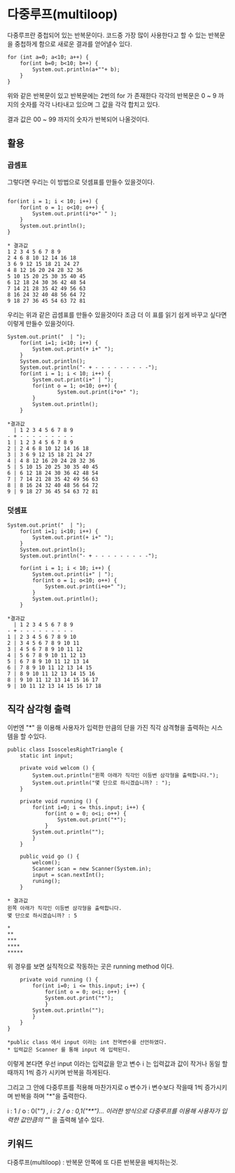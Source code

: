 # 다중루프(multiloop)

다중루프란 중첩되어 있는 반복문이다. 코드중 가장 많이 사용한다고 할 수 있는 반복문을 중첩하게 함으로 새로운 결과를 얻어낼수 있다.

```
for (int a=0; a<10; a++) {
	for(int b=0; b<10; b++) {
		System.out.println(a+""+ b);
	}
}
```

위와 같은 반복문이 있고 반복문에는 2번의 for 가 존재한다 각각의 반복문은 0 ~ 9 까지의 숫자를 각각 나타내고 있으며 그 값을 각각 합치고 있다.

결과 값은 00 ~ 99 까지의 숫자가 반복되어 나올것이다.

## 활용

### 곱셈표
그렇다면 우리는 이 방법으로 덧셈표를 만들수 있을것이다.

```

for(int i = 1; i < 10; i++) {
	for(int o = 1; o<10; o++) {
		System.out.print(i*o+" " );
	}
	System.out.println();
}

* 결과값
1 2 3 4 5 6 7 8 9 
2 4 6 8 10 12 14 16 18 
3 6 9 12 15 18 21 24 27 
4 8 12 16 20 24 28 32 36 
5 10 15 20 25 30 35 40 45 
6 12 18 24 30 36 42 48 54 
7 14 21 28 35 42 49 56 63 
8 16 24 32 40 48 56 64 72 
9 18 27 36 45 54 63 72 81 

```

우리는 위과 같은 곱셈표를 만들수 있을것이다 조금 더 이 표를 읽기 쉽게 바꾸고 싶다면 이렇게 만들수 있을것이다.

```
System.out.print("  | ");
	for(int i=1; i<10; i++) {
		System.out.print(+ i+" ");
	}
	System.out.println();
	System.out.println("- + - - - - - - - - -");
	for(int i = 1; i < 10; i++) {
		System.out.print(i+" | ");
		for(int o = 1; o<10; o++) {
				System.out.print(i*o+" ");
		}
		System.out.println();
	}

*결과값
  | 1 2 3 4 5 6 7 8 9 
- + - - - - - - - - -
1 | 1 2 3 4 5 6 7 8 9 
2 | 2 4 6 8 10 12 14 16 18 
3 | 3 6 9 12 15 18 21 24 27 
4 | 4 8 12 16 20 24 28 32 36 
5 | 5 10 15 20 25 30 35 40 45 
6 | 6 12 18 24 30 36 42 48 54 
7 | 7 14 21 28 35 42 49 56 63 
8 | 8 16 24 32 40 48 56 64 72 
9 | 9 18 27 36 45 54 63 72 81 
```

### 덧셈표
```
System.out.print("  | ");
	for(int i=1; i<10; i++) {
		System.out.print(+ i+" ");
	}
	System.out.println();
	System.out.println("- + - - - - - - - - -");

	for(int i = 1; i < 10; i++) {
		System.out.print(i+" | ");
		for(int o = 1; o<10; o++) {
			System.out.print(i+o+" ");
		}
		System.out.println();
	}

*결과값
  | 1 2 3 4 5 6 7 8 9 
- + - - - - - - - - -
1 | 2 3 4 5 6 7 8 9 10 
2 | 3 4 5 6 7 8 9 10 11 
3 | 4 5 6 7 8 9 10 11 12 
4 | 5 6 7 8 9 10 11 12 13 
5 | 6 7 8 9 10 11 12 13 14 
6 | 7 8 9 10 11 12 13 14 15 
7 | 8 9 10 11 12 13 14 15 16 
8 | 9 10 11 12 13 14 15 16 17 
9 | 10 11 12 13 14 15 16 17 18 
```

## 직각 삼각형 출력

이번엔 "*" 을 이용해 사용자가 입력한 만큼의 단을 가진 직각 삼격형을 출력하는 시스템을 할 수있다.

```
public class IsoscelesRightTriangle {
	static int input;
	
	private void welcom () {
		System.out.println("왼쪽 아래가 직각인 이등변 삼각형을 출력합니다.");
		System.out.println("몇 단으로 하시겠습니까? : ");
	}
	
	private void running () {
		for(int i=0; i <= this.input; i++) {
			for(int o = 0; o<i; o++) {       
				System.out.print("*");
			}
		System.out.println("");
		}
	}
	
	public void go () {
		welcom();
		Scanner scan = new Scanner(System.in);
		input = scan.nextInt();
		runing();
	}

* 결과값
왼쪽 아래가 직각인 이등변 삼각형을 출력합니다.
몇 단으로 하시겠습니까? : 5

*
**
***
****
*****

```

위 경우를 보면 실직적으로 작동하는 곳은 running method 이다.

```
	private void running () {
		for(int i=0; i <= this.input; i++) {
			for(int o = 0; o<i; o++) {       
			System.out.print("*");
			}
		System.out.println("");
		}
	}
}	

*public class 에서 input 이라는 int 전역변수를 선언하였다.
* 입력값은 Scanner 를 통해 input 에 입력된다. 
```
이렇게 본다면 우선 input 이라는 입력값을 맏고 변수 i 는 입력값과 값이 작거나 동일 할때까지 1씩 증가 시키며 반복을 하게된다.

그리고 그 안에 다중루프를 적용해 마찬가지로 o 변수가 i 변수보다 작을때 1씩 증가시키며 반복을 하며 "*"을 출력한다.

i : 1 / o : 0("*") , i : 2 / o : 0,1("**")... 이러한 방식으로 다중루프를 이용해 사용자가 입력한 값만큼의 "*" 을 출력해 낼수 있다.

## 키워드

다중루프(multiloop) : 반복문 안쪽에 또 다른 반복문을 배치하는것.

   

